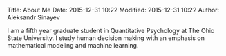 Title: About Me
Date: 2015-12-31 10:22
Modified: 2015-12-31 10:22
Author: Aleksandr Sinayev

I am a fifth year graduate student in Quantitative Psychology at The Ohio State University. I study human decision making with an emphasis on mathematical modeling and machine learning.